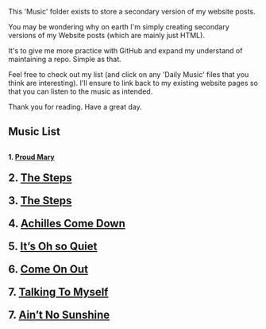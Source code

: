 This 'Music' folder exists to store a secondary version of my website posts.

You may be wondering why on earth I'm simply creating secondary versions of my Website posts (which are mainly just HTML).

It's to give me more practice with GitHub and expand my understand of maintaining a repo.
Simple as that.

Feel free to check out my list (and click on any 'Daily Music' files that you think are interesting).
I'll ensure to link back to my existing website pages so that you can listen to the music as intended.

Thank you for reading.
Have a great day.

<h2> Music List <h2>

<p style="font-size:14px"> 1. <a href="https://music.youtube.com/watch?v=Gciy9oG5678">Proud Mary</a>
<p>  2.  <a href="02-The_Steps.html">The Steps</a>
<p>  3.  <a href="">The Steps</a>
<p>  4.  <a href="">Achilles Come Down</a>
<p>  5.  <a href="">It’s Oh so Quiet</a>
<p>  6.  <a href="">Come On Out</a>
<p>  7.  <a href="">Talking To Myself</a>
<p>  7.  <a href="">Ain’t No Sunshine</a>
